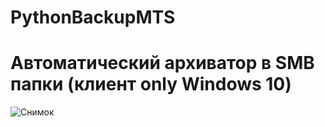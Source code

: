 # PythonBackupMTS
# Автоматический архиватор в SMB папки (клиент only Windows 10)
![Снимок](https://github.com/sxfour/PythonBackupMTS/assets/112577182/3bb6a759-5440-4f11-b2e9-dcad9bc55973)
